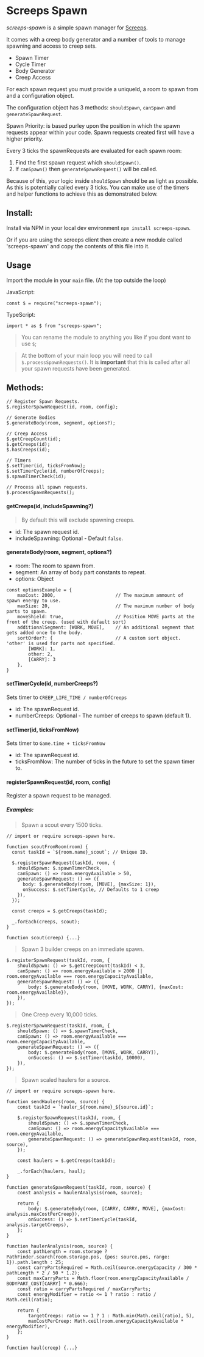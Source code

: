 # Screeps Spawn

*screeps-spawn* is a simple spawn manager for [Screeps](http://www.screeps.com).

It comes with a creep body generator and a number of tools to manage spawning and access to creep sets.

- Spawn Timer
- Cycle Timer 
- Body Generator
- Creep Access

For each spawn request you must provide a uniqueId, a room to spawn from and a configuration object.

The configuration object has 3 methods: `shouldSpawn`, `canSpawn` and `generateSpawnRequest`.

Spawn Priority: is based purley upon the position in which the spawn requests appear within your code.
Spawn requests created first will have a higher priority.

Every 3 ticks the spawnRequests are evaluated for each spawn room:  

1. Find the first spawn request which `shouldSpawn()`.
2. If `canSpawn()` then `generateSpawnRequest()` will be called.

Because of this, your logic inside `shouldSpawn` should be as light as possible.
As this is potentially called every 3 ticks. 
You can make use of the timers and helper functions to achieve this as demonstrated below.

## Install:
Install via NPM in your local dev environment `npm install screeps-spawn`.

Or if you are using the screeps client then create a new module called 'screeps-spawn' and 
copy the contents of this file into it.

## Usage
Import the module in your `main` file. (At the top outside the loop)

JavaScript: 

```
const $ = require("screeps-spawn");
```

TypeScript: 

```
import * as $ from "screeps-spawn";
``` 

> You can rename the module to anything you like if you dont want to use `$`;

> At the bottom of your main loop you will need to call `$.processSpawnRequests()`. It is **important** that this is called after all your spawn requests have been generated.



## Methods:


```
// Register Spawn Requests.
$.registerSpawnRequest(id, room, config);
 
// Generate Bodies
$.generateBody(room, segment, options?);
 
// Creep Access 
$.getCreepCount(id);
$.getCreeps(id);
$.hasCreeps(id);
 
// Timers
$.setTimer(id, ticksFromNow);
$.setTimerCycle(id, numberOfCreeps);
$.spawnTimerCheck(id);
 
// Process all spawn requests.
$.processSpawnRequests();
```

#### getCreeps(id, includeSpawning?)
> By default this will exclude spawning creeps.

- id: The spawn request id.
- includeSpawning: Optional - Default `false`.


#### generateBody(room, segment, options?)
- room: The room to spawn from.
- segment: An array of body part constants to repeat.
- options: Object 
```
const optionsExample = {
    maxCost: 2000,                      // The maximum ammount of spawn energy to use.
    maxSize: 20,                        // The maximum number of body parts to spawn.
    moveShield: true,                   // Position MOVE parts at the front of the creep. (used with default sort)
    additionalSegment: [WORK, MOVE],    // An additional segment that gets added once to the body.
    sortOrder?: {                       // A custom sort object. 'other' is used for parts not specified.
        [WORK]: 1,
        other: 2,
        [CARRY]: 3
    },
}
```

#### setTimerCycle(id, numberCreeps?)
Sets timer to `CREEP_LIFE_TIME / numberOfCreeps`

- id: The spawnRequest id.
- numberCreeps: Optional - The number of creeps to spawn (default 1).

#### setTimer(id, ticksFromNow)
Sets timer to `Game.time + ticksFromNow`

- id: The spawnRequest id.
- ticksFromNow: The number of ticks in the future to set the spawn timer to.

#### registerSpawnRequest(id, room, config)
Register a spawn request to be managed.
##### Examples:
> Spawn a scout every 1500 ticks.

```ecmascript 6
// import or require screeps-spawn here.
 
function scoutFromRoom(room) {
  const taskId = `${room.name}_scout`; // Unique ID.
 
  $.registerSpawnRequest(taskId, room, {
    shouldSpawn: $.spawnTimerCheck,
    canSpawn: () => room.energyAvailable > 50,
    generateSpawnRequest: () => ({
      body: $.generateBody(room, [MOVE], {maxSize: 1}),
      onSuccess: $.setTimerCycle, // Defaults to 1 creep
    }),
  });
 
  const creeps = $.getCreeps(taskId);
   
  _.forEach(creeps, scout);
}
 
function scout(creep) {...}
```

> Spawn 3 builder creeps on an immediate spawn.  
```ecmascript 6
$.registerSpawnRequest(taskId, room, {
    shouldSpawn: () => $.getCreepCount(taskId) < 3,
    canSpawn: () => room.energyAvailable > 2000 || room.energyAvailable === room.energyCapacityAvailable,
    generateSpawnRequest: () => ({
        body: $.generateBody(room, [MOVE, WORK, CARRY], {maxCost: room.energyAvailable}), 
    }),
});
```

> One Creep every 10,000 ticks.
```ecmascript 6
$.registerSpawnRequest(taskId, room, {
    shouldSpawn: () => $.spawnTimerCheck, 
    canSpawn: () => room.energyAvailable === room.energyCapacityAvailable,
    generateSpawnRequest: () => ({
        body: $.generateBody(room, [MOVE, WORK, CARRY]), 
        onSuccess: () => $.setTimer(taskId, 10000),
    }),
});
```

> Spawn scaled haulers for a source.

```ecmascript 6
// import or require screeps-spawn here.
 
function sendHaulers(room, source) {
    const taskId = `hauler_${room.name}_${source.id}`;
    
    $.registerSpawnRequest(taskId, room, {
        shouldSpawn: () => $.spawnTimerCheck,
        canSpawn: () => room.energyCapacityAvailable === room.energyAvailable,
        generateSpawnRequest: () => generateSpawnRequest(taskId, room, source),
    });
    
    const haulers = $.getCreeps(taskId);
    
    _.forEach(haulers, haul);
}
 
function generateSpawnRequest(taskId, room, source) {
    const analysis = haulerAnalysis(room, source);
    
    return {
        body: $.generateBody(room, [CARRY, CARRY, MOVE], {maxCost: analysis.maxCostPerCreep}),
        onSuccess: () => $.setTimerCycle(taskId, analysis.targetCreeps),
    };
}
 
function haulerAnalysis(room, source) {
    const pathLength = room.storage ? PathFinder.search(room.storage.pos, {pos: source.pos, range: 1}).path.length : 25;
    const carryPartsRequired = Math.ceil(source.energyCapacity / 300 * pathLength * 2 / 50 * 1.2);
    const maxCarryParts = Math.floor(room.energyCapacityAvailable / BODYPART_COST[CARRY] * 0.666);
    const ratio = carryPartsRequired / maxCarryParts;
    const energyModifier = ratio <= 1 ? ratio : ratio / Math.ceil(ratio);
    
    return {
        targetCreeps: ratio <= 1 ? 1 : Math.min(Math.ceil(ratio), 5),
        maxCostPerCreep: Math.ceil(room.energyCapacityAvailable * energyModifier),
    };
}
 
function haul(creep) {...}
```